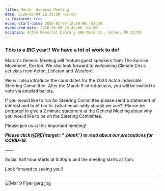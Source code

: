 ```yaml
---
title: March  General Meeting
date: 2020-03-04 22:30:00 -05:00
is featured: true
event-start-date: 2020-03-09 18:30:00 -04:00
event-end-date: 2020-03-09 20:45:00 -04:00
Location: Acton Memorial Library 486 Main St., Acton, MA 01720
---
```


### This is a *BIG* year!!  We have a lot of work to do!

March's General Meeting will feature guest speakers from The Sunrise Movement, Boston.  We also look forward to welcoming Climate Crisis activists from Acton, Littleton and Westford.   

We will also introduce the candidates for the 2020 Acton Indivisible Steering Committee.  After the March 9 introductions, you will be invited to vote via emailed ballots. 

If you would like to run for Steering Committee please send a statement of interest and brief bio to: (what email addy should we use?) Please be prepared to give a 2 minute statement at the General Meeting about why you would like to be on the Steering Committee.   

Please join us at this important meeting!

***Please click [HERE](https://docs.google.com/document/d/13o5C_WI1O-CTJKdM6UxF7RBAFFFXCOd2azi3Xmn9JQ8/view){:target="_blank"} to read about our precautions for COVID-19.***

——

Social half hour starts at 6:30pm and the meeting starts at 7pm.

Look forward to seeing you!!

---
![Mar 9 Flyer jpeg.jpg](/uploads/Mar%209%20Flyer%20jpeg.jpg)